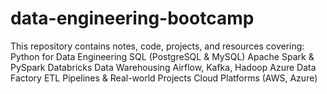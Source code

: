 # data-engineering-bootcamp
This repository contains notes, code, projects, and resources covering:  Python for Data Engineering  SQL (PostgreSQL &amp; MySQL)  Apache Spark &amp; PySpark  Databricks  Data Warehousing  Airflow, Kafka, Hadoop  Azure Data Factory  ETL Pipelines &amp; Real-world Projects  Cloud Platforms (AWS, Azure)
